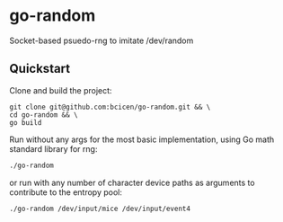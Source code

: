 # go-random

Socket-based psuedo-rng to imitate /dev/random

## Quickstart

Clone and build the project:
```
git clone git@github.com:bcicen/go-random.git && \
cd go-random && \
go build
```

Run without any args for the most basic implementation, using Go math standard library for rng:
```bash
./go-random
```
or run with any number of character device paths as arguments to contribute to the entropy pool:
```bash
./go-random /dev/input/mice /dev/input/event4
```
